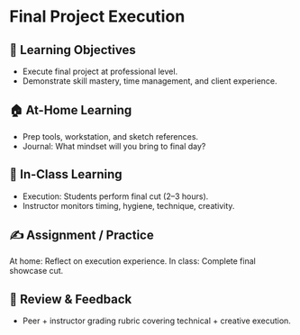 # Final Project Execution

## 🎯 Learning Objectives
- Execute final project at professional level.
- Demonstrate skill mastery, time management, and client experience.

## 🏠 At-Home Learning
- Prep tools, workstation, and sketch references.
- Journal: What mindset will you bring to final day?

## 🏫 In-Class Learning
- Execution: Students perform final cut (2–3 hours).
- Instructor monitors timing, hygiene, technique, creativity.

## ✍️ Assignment / Practice
At home: Reflect on execution experience.
In class: Complete final showcase cut.

## 🧾 Review & Feedback
- Peer + instructor grading rubric covering technical + creative execution.
